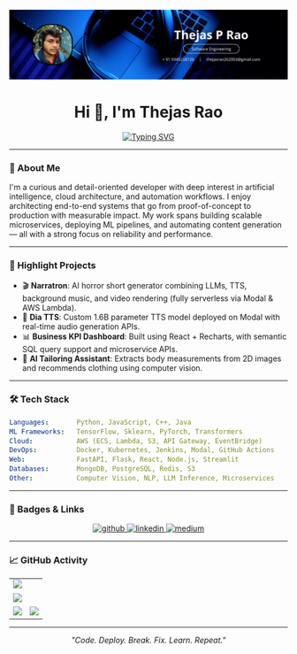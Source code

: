 
<p align="center">
  <img src="Blue Modern Corporate Staff Profile LinkedIn Banner.png" alt="Thejas Rao GitHub Banner" />
</p>

<h1 align="center">Hi 👋, I'm Thejas Rao</h1>

<div align="center">

[![Typing SVG](https://readme-typing-svg.demolab.com?font=Fira+Code&weight=900&size=26&duration=3000&pause=500&color=FDFEFE&background=2A2E3425&center=true&vCenter=true&&lines=AI+Engineer;Full-Stack+DevOps;LLM+Applications;Cloud+Pipelines;ML+and+DL+Researcher;AI+Content+Automation;Open+Source+Builder)](https://git.io/typing-svg)

</div>

---

### 🧠 About Me

I'm a curious and detail-oriented developer with deep interest in artificial intelligence, cloud architecture, and automation workflows. I enjoy architecting end-to-end systems that go from proof-of-concept to production with measurable impact. My work spans building scalable microservices, deploying ML pipelines, and automating content generation — all with a strong focus on reliability and performance.

---

### 🌟 Highlight Projects

- 🎬 **Narratron**: AI horror short generator combining LLMs, TTS, background music, and video rendering (fully serverless via Modal & AWS Lambda).
- 🧠 **Dia TTS**: Custom 1.6B parameter TTS model deployed on Modal with real-time audio generation APIs.
- 📊 **Business KPI Dashboard**: Built using React + Recharts, with semantic SQL query support and microservice APIs.
- 🧥 **AI Tailoring Assistant**: Extracts body measurements from 2D images and recommends clothing using computer vision.

---

### 🛠️ Tech Stack

```yaml
Languages:       Python, JavaScript, C++, Java
ML Frameworks:   TensorFlow, Sklearn, PyTorch, Transformers
Cloud:           AWS (ECS, Lambda, S3, API Gateway, EventBridge)
DevOps:          Docker, Kubernetes, Jenkins, Modal, GitHub Actions
Web:             FastAPI, Flask, React, Node.js, Streamlit
Databases:       MongoDB, PostgreSQL, Redis, S3
Other:           Computer Vision, NLP, LLM Inference, Microservices
```

---

### 🧰 Badges & Links

<div align="center">
  <a href="https://github.com/thejasrao262003" target="_blank">
    <img src="https://img.shields.io/badge/github-%232E3440.svg?&style=for-the-badge&logo=github&logoColor=white" alt="github" />
  </a>
  <a href="https://www.linkedin.com/in/thejasprao/" target="_blank">
    <img src="https://img.shields.io/badge/linkedin-%232E3440.svg?&style=for-the-badge&logo=linkedin&logoColor=white" alt="linkedin" />
  </a>
  <a href="https://medium.com/@mail_99211" target="_blank">
    <img src="https://img.shields.io/badge/medium-%232E3440.svg?&style=for-the-badge&logo=medium&logoColor=white" alt="medium" />
  </a>
</div>

---

### 📈 GitHub Activity

<table>
  <tr>
    <td colspan = "2"><img width=100% src="https://github-profile-trophy.vercel.app/?username=thejasrao262003&theme=nord&no-frame=true&margin-w=15&column=4" /></td>
  </tr>
  <tr>
    <td colspan = "2"><img src="https://github-readme-activity-graph.vercel.app/graph?username=thejasrao262003&bg_color=2e3440&hide_border=true&color=88c0d0&line=88c0d0&point=ffffff&title_color=ffffff&area=true&area_color=88c0d0" /></td>
  </tr>
  <tr>
    <td><img src="https://streak-stats.demolab.com?user=thejasrao262003&theme=nord&hide_border=true" /></td>
    <td><img src="http://github-profile-summary-cards.vercel.app/api/cards/profile-details?username=thejasrao262003&theme=nord_dark" /></td>
  </tr>
</table>

---

<p align="center"><i>"Code. Deploy. Break. Fix. Learn. Repeat."</i></p>
